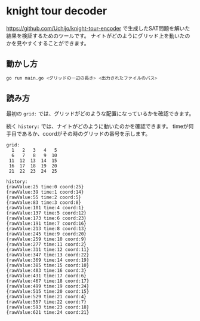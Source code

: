 # knight tour decoder

https://github.com/Uchijo/knight-tour-encoder で生成したSAT問題を解いた結果を検証するためのツールです。
ナイトがどのようにグリッド上を動いたのかを見やすくすることができます。

## 動かし方

```sh
go run main.go <グリッドの一辺の長さ> <出力されたファイルのパス>
```

## 読み方

最初の `grid:` では、グリッドがどのような配置になっているかを確認できます。

続く `history:` では、ナイトがどのように動いたのかを確認できます。
timeが何手目であるか、coordがその時のグリッドの番号を示します。

```
grid:
  1   2   3   4   5 
  6   7   8   9  10 
 11  12  13  14  15 
 16  17  18  19  20 
 21  22  23  24  25 

history:
{rawValue:25 time:0 coord:25}
{rawValue:39 time:1 coord:14}
{rawValue:55 time:2 coord:5}
{rawValue:83 time:3 coord:8}
{rawValue:101 time:4 coord:1}
{rawValue:137 time:5 coord:12}
{rawValue:173 time:6 coord:23}
{rawValue:191 time:7 coord:16}
{rawValue:213 time:8 coord:13}
{rawValue:245 time:9 coord:20}
{rawValue:259 time:10 coord:9}
{rawValue:277 time:11 coord:2}
{rawValue:311 time:12 coord:11}
{rawValue:347 time:13 coord:22}
{rawValue:369 time:14 coord:19}
{rawValue:385 time:15 coord:10}
{rawValue:403 time:16 coord:3}
{rawValue:431 time:17 coord:6}
{rawValue:467 time:18 coord:17}
{rawValue:499 time:19 coord:24}
{rawValue:515 time:20 coord:15}
{rawValue:529 time:21 coord:4}
{rawValue:557 time:22 coord:7}
{rawValue:593 time:23 coord:18}
{rawValue:621 time:24 coord:21}
```
